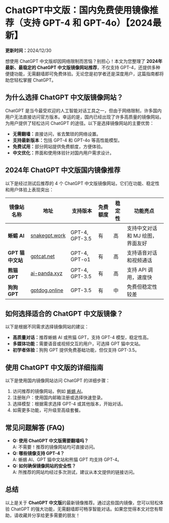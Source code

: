 <h1>ChatGPT中文版：国内免费使用镜像推荐（支持 GPT-4 和 GPT-4o）【2024最新】</h1>

<p><strong>更新时间：</strong>2024/12/30</p>
<p>想使用 ChatGPT 中文版却因网络限制而苦恼？别担心！本文为您整理了 <strong>2024年最新、最稳定的 ChatGPT 中文版镜像网站推荐</strong>，不仅支持 GPT-4，还提供多种便捷功能，无需翻墙即可免费体验。无论您是初学者还是深度用户，这篇指南都将助您轻松掌握 ChatGPT。</p>

<h2>为什么选择 ChatGPT 中文版镜像网站？</h2>
<p>ChatGPT 是当今最受欢迎的人工智能对话工具之一，但由于网络限制，许多国内用户无法直接访问官方版本。幸运的是，国内已经出现了许多高质量的镜像网站，为用户提供了轻松访问 ChatGPT 的途径。以下是选择镜像网站的主要优势：</p>
<ul>
    <li><strong>无需翻墙：</strong>直接访问，省去繁琐的网络设置。</li>
    <li><strong>支持最新版本：</strong>包括 GPT-4 和 GPT-4o 等高性能模型。</li>
    <li><strong>免费试用：</strong>部分网站提供免费额度，方便体验。</li>
    <li><strong>中文优化：</strong>界面和使用体验针对国内用户需求设计。</li>
</ul>

<h2>2024年 ChatGPT 中文版国内镜像推荐</h2>
<p>以下是经过测试后推荐的 4 个 ChatGPT 中文版镜像网站，它们在功能、稳定性和用户体验上表现突出：</p>

<table>
    <thead>
        <tr>
            <th>镜像站名称</th>
            <th>地址</th>
            <th>支持版本</th>
            <th>免费额度</th>
            <th>稳定性</th>
            <th>功能亮点</th>
        </tr>
    </thead>
    <tbody>
        <tr>
            <td><strong>蜥蜴 AI</strong></td>
            <td><a href="https://snakegpt.work" target="_blank">snakegpt.work</a></td>
            <td>GPT-4, GPT-3.5</td>
            <td>有</td>
            <td>高</td>
            <td>支持中文对话和 MJ 绘图，界面友好</td>
        </tr>
        <tr>
            <td><strong>GPT 猫中文站</strong></td>
            <td><a href="https://gptcat.net" target="_blank">gptcat.net</a></td>
            <td>GPT-4, GPT-o1</td>
            <td>有</td>
            <td>高</td>
            <td>支持语音对话和视频通话</td>
        </tr>
        <tr>
            <td><strong>熊猫 GPT</strong></td>
            <td><a href="https://ai-panda.xyz/login?invite_code=34137c47" target="_blank">ai-panda.xyz</a></td>
            <td>GPT-4, GPT-3.5</td>
            <td>有</td>
            <td>高</td>
            <td>支持 API 调用，速度快</td>
        </tr>
        <tr>
            <td><strong>狗狗 GPT</strong></td>
            <td><a href="https://gptdog.online" target="_blank">gptdog.online</a></td>
            <td>GPT-3.5</td>
            <td>有</td>
            <td>中</td>
            <td>免费但稳定性较差</td>
        </tr>
    </tbody>
</table>

<h2>如何选择适合的 ChatGPT 中文版镜像？</h2>
<p>以下是根据不同需求选择镜像网站的建议：</p>
<ul>
    <li><strong>高质量对话：</strong>推荐蜥蜴 AI 或熊猫 GPT，支持 GPT-4 模型，稳定性高。</li>
    <li><strong>多媒体功能：</strong>需要语音或视频交互的用户，可选择 GPT 猫中文站。</li>
    <li><strong>初学者体验：</strong>狗狗 GPT 提供免费基础功能，但仅支持 GPT-3.5。</li>
</ul>

<h2>使用 ChatGPT 中文版的详细指南</h2>
<p>以下是使用国内镜像网站访问 ChatGPT 的详细步骤：</p>
<ol>
    <li>访问推荐的镜像网站，例如 <a href="https://snakegpt.work" target="_blank">蜥蜴 AI</a>。</li>
    <li>注册账户：使用国内邮箱注册或选择快速登录。</li>
    <li>选择模型：根据需求选择 GPT-4 或其他版本，开始对话。</li>
    <li>如需更多功能，可升级至高级套餐。</li>
</ol>

<h2>常见问题解答 (FAQ)</h2>
<ul>
    <li><strong>Q: 使用 ChatGPT 中文版需要翻墙吗？</strong><br>A: 不需要！推荐的镜像网站均可直接访问。</li>
    <li><strong>Q: 哪些镜像支持 GPT-4？</strong><br>A: 蜥蜴 AI、GPT 猫中文站和熊猫 GPT 均支持 GPT-4。</li>
    <li><strong>Q: 如何确保镜像网站的安全性？</strong><br>A: 所推荐的网站均经过多次测试，建议从本文提供的链接访问。</li>
</ul>

<h2>总结</h2>
<p>以上是关于 <strong>ChatGPT 中文版</strong>的最新镜像推荐。通过这些国内镜像，您可以轻松体验 ChatGPT 的强大功能，无需翻墙即可畅享智能对话。如果您觉得本文对您有帮助，请收藏并分享给更多需要的朋友！</p>

